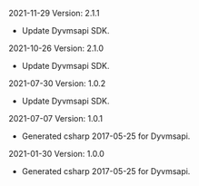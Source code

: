 2021-11-29 Version: 2.1.1
- Update Dyvmsapi SDK.

2021-10-26 Version: 2.1.0
- Update Dyvmsapi SDK.

2021-07-30 Version: 1.0.2
- Update Dyvmsapi SDK.

2021-07-07 Version: 1.0.1
- Generated csharp 2017-05-25 for Dyvmsapi.

2021-01-30 Version: 1.0.0
- Generated csharp 2017-05-25 for Dyvmsapi.

